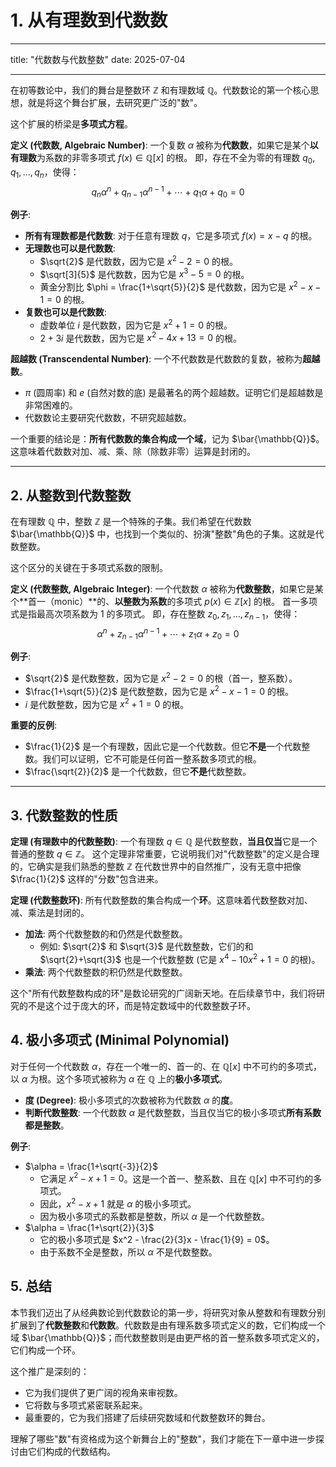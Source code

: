 # 1. 从有理数到代数数

---

title: "代数数与代数整数"
date: 2025-07-04

---

在初等数论中，我们的舞台是整数环 $\mathbb{Z}$ 和有理数域 $\mathbb{Q}$。代数数论的第一个核心思想，就是将这个舞台扩展，去研究更广泛的"数"。

这个扩展的桥梁是**多项式方程**。

**定义 (代数数, Algebraic Number)**:
一个复数 $\alpha$ 被称为**代数数**，如果它是某个**以有理数**为系数的非零多项式 $f(x) \in \mathbb{Q}[x]$ 的根。
即，存在不全为零的有理数 $q_0, q_1, \dots, q_n$，使得：
$$ q_n \alpha^n + q_{n-1} \alpha^{n-1} + \cdots + q_1 \alpha + q_0 = 0 $$

**例子**:

- **所有有理数都是代数数**: 对于任意有理数 $q$，它是多项式 $f(x) = x - q$ 的根。
- **无理数也可以是代数数**:
  - $\sqrt{2}$ 是代数数，因为它是 $x^2 - 2 = 0$ 的根。
  - $\sqrt[3]{5}$ 是代数数，因为它是 $x^3 - 5 = 0$ 的根。
  - 黄金分割比 $\phi = \frac{1+\sqrt{5}}{2}$ 是代数数，因为它是 $x^2 - x - 1 = 0$ 的根。
- **复数也可以是代数数**:
  - 虚数单位 $i$ 是代数数，因为它是 $x^2 + 1 = 0$ 的根。
  - $2+3i$ 是代数数，因为它是 $x^2 - 4x + 13 = 0$ 的根。

**超越数 (Transcendental Number)**:
一个不代数数是代数数的复数，被称为**超越数**。

- $\pi$ (圆周率) 和 $e$ (自然对数的底) 是最著名的两个超越数。证明它们是超越数是非常困难的。
- 代数数论主要研究代数数，不研究超越数。

一个重要的结论是：**所有代数数的集合构成一个域**，记为 $\bar{\mathbb{Q}}$。这意味着代数数对加、减、乘、除（除数非零）运算是封闭的。

---

## 2. 从整数到代数整数

在有理数 $\mathbb{Q}$ 中，整数 $\mathbb{Z}$ 是一个特殊的子集。我们希望在代数数 $\bar{\mathbb{Q}}$ 中，也找到一个类似的、扮演"整数"角色的子集。这就是代数整数。

这个区分的关键在于多项式系数的限制。

**定义 (代数整数, Algebraic Integer)**:
一个代数数 $\alpha$ 被称为**代数整数**，如果它是某个**首一（monic）**的、**以整数为系数**的多项式 $p(x) \in \mathbb{Z}[x]$ 的根。
首一多项式是指最高次项系数为 1 的多项式。
即，存在整数 $z_0, z_1, \dots, z_{n-1}$，使得：
$$ \alpha^n + z_{n-1} \alpha^{n-1} + \cdots + z_1 \alpha + z_0 = 0 $$

**例子**:

- $\sqrt{2}$ 是代数整数，因为它是 $x^2 - 2 = 0$ 的根（首一，整系数）。
- $\frac{1+\sqrt{5}}{2}$ 是代数整数，因为它是 $x^2 - x - 1 = 0$ 的根。
- $i$ 是代数整数，因为它是 $x^2 + 1 = 0$ 的根。

**重要的反例**:

- $\frac{1}{2}$ 是一个有理数，因此它是一个代数数。但它**不是**一个代数整数。我们可以证明，它不可能是任何首一整系数多项式的根。
- $\frac{\sqrt{2}}{2}$ 是一个代数数，但它**不是**代数整数。

---

## 3. 代数整数的性质

**定理 (有理数中的代数整数)**:
一个有理数 $q \in \mathbb{Q}$ 是代数整数，**当且仅当**它是一个普通的整数 $q \in \mathbb{Z}$。
这个定理非常重要，它说明我们对"代数整数"的定义是合理的，它确实是我们熟悉的整数 $\mathbb{Z}$ 在代数世界中的自然推广，没有无意中把像 $\frac{1}{2}$ 这样的"分数"包含进来。

**定理 (代数整数环)**:
所有代数整数的集合构成一个**环**。这意味着代数整数对加、减、乘法是封闭的。

- **加法**: 两个代数整数的和仍然是代数整数。
  - 例如: $\sqrt{2}$ 和 $\sqrt{3}$ 是代数整数，它们的和 $\sqrt{2}+\sqrt{3}$ 也是一个代数整数 (它是 $x^4-10x^2+1=0$ 的根)。
- **乘法**: 两个代数整数的积仍然是代数整数。

这个"所有代数整数构成的环"是数论研究的广阔新天地。在后续章节中，我们将研究的不是这个过于庞大的环，而是特定数域中的代数整数子环。

## 4. 极小多项式 (Minimal Polynomial)

对于任何一个代数数 $\alpha$，存在一个唯一的、首一的、在 $\mathbb{Q}[x]$ 中不可约的多项式，以 $\alpha$ 为根。这个多项式被称为 $\alpha$ 在 $\mathbb{Q}$ 上的**极小多项式**。

- **度 (Degree)**: 极小多项式的次数被称为代数数 $\alpha$ 的**度**。
- **判断代数整数**: 一个代数数 $\alpha$ 是代数整数，当且仅当它的极小多项式**所有系数都是整数**。

**例子**:

- $\alpha = \frac{1+\sqrt{-3}}{2}$
  - 它满足 $x^2 - x + 1 = 0$。这是一个首一、整系数、且在 $\mathbb{Q}[x]$ 中不可约的多项式。
  - 因此，$x^2 - x + 1$ 就是 $\alpha$ 的极小多项式。
  - 因为极小多项式的系数都是整数，所以 $\alpha$ 是一个代数整数。
- $\alpha = \frac{1+\sqrt{2}}{3}$
  - 它的极小多项式是 $x^2 - \frac{2}{3}x - \frac{1}{9} = 0$。
  - 由于系数不全是整数，所以 $\alpha$ 不是代数整数。

## 5. 总结

本节我们迈出了从经典数论到代数数论的第一步，将研究对象从整数和有理数分别扩展到了**代数整数**和**代数数**。代数数是由有理系数多项式定义的数，它们构成一个域 $\bar{\mathbb{Q}}$；而代数整数则是由更严格的首一整系数多项式定义的，它们构成一个环。

这个推广是深刻的：

- 它为我们提供了更广阔的视角来审视数。
- 它将数与多项式紧密联系起来。
- 最重要的，它为我们搭建了后续研究数域和代数整数环的舞台。

理解了哪些"数"有资格成为这个新舞台上的"整数"，我们才能在下一章中进一步探讨由它们构成的代数结构。
